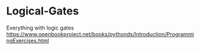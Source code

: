 # Logical-Gates
Everything with logic gates
https://www.openbookproject.net/books/pythonds/Introduction/ProgrammingExercises.html
